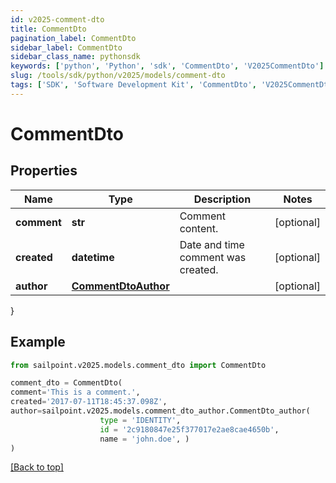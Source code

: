 ```yaml
---
id: v2025-comment-dto
title: CommentDto
pagination_label: CommentDto
sidebar_label: CommentDto
sidebar_class_name: pythonsdk
keywords: ['python', 'Python', 'sdk', 'CommentDto', 'V2025CommentDto']
slug: /tools/sdk/python/v2025/models/comment-dto
tags: ['SDK', 'Software Development Kit', 'CommentDto', 'V2025CommentDto']
---
```


# CommentDto

## Properties

| Name | Type | Description | Notes |
| --- | --- | --- | --- |
| **comment** | **str** | Comment content. | [optional] |
| **created** | **datetime** | Date and time comment was created. | [optional] |
| **author** | [**CommentDtoAuthor**](comment-dto-author) |  | [optional] |

}

## Example

```python
from sailpoint.v2025.models.comment_dto import CommentDto

comment_dto = CommentDto(
comment='This is a comment.',
created='2017-07-11T18:45:37.098Z',
author=sailpoint.v2025.models.comment_dto_author.CommentDto_author(
                    type = 'IDENTITY',
                    id = '2c9180847e25f377017e2ae8cae4650b',
                    name = 'john.doe', )
)

```

[[Back to top]](#)
